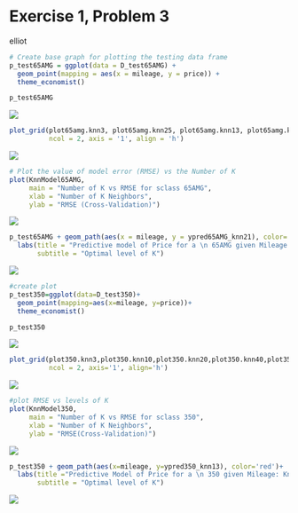 Exercise 1, Problem 3
================
elliot

``` r
# Create base graph for plotting the testing data frame
p_test65AMG = ggplot(data = D_test65AMG) + 
  geom_point(mapping = aes(x = mileage, y = price)) +
  theme_economist()

p_test65AMG
```

![](Exercise_1,_Problem_3_files/figure-markdown_github/unnamed-chunk-2-1.png)

``` r
plot_grid(plot65amg.knn3, plot65amg.knn25, plot65amg.knn13, plot65amg.knn50, plot65amg.knn17, plot65amg.knn100,
          ncol = 2, axis = '1', align = 'h')
```

![](Exercise_1,_Problem_3_files/figure-markdown_github/unnamed-chunk-4-1.png)

``` r
# Plot the value of model error (RMSE) vs the Number of K
plot(KnnModel65AMG, 
     main = "Number of K vs RMSE for sclass 65AMG", 
     xlab = "Number of K Neighbors", 
     ylab = "RMSE (Cross-Validation)")
```

![](Exercise_1,_Problem_3_files/figure-markdown_github/unnamed-chunk-6-1.png)

``` r
p_test65AMG + geom_path(aes(x = mileage, y = ypred65AMG_knn21), color='red') +
  labs(title = "Predictive model of Price for a \n 65AMG given Mileage: KNN = 21", 
       subtitle = "Optimal level of K")
```

![](Exercise_1,_Problem_3_files/figure-markdown_github/unnamed-chunk-8-1.png)

``` r
#create plot
p_test350=ggplot(data=D_test350)+
  geom_point(mapping=aes(x=mileage, y=price))+
  theme_economist()

p_test350
```

![](Exercise_1,_Problem_3_files/figure-markdown_github/unnamed-chunk-10-1.png)

``` r
plot_grid(plot350.knn3,plot350.knn10,plot350.knn20,plot350.knn40,plot350.knn60,plot350.knn80,plot350.knn100,plot350.knn120,
          ncol = 2, axis='1', align='h')
```

![](Exercise_1,_Problem_3_files/figure-markdown_github/unnamed-chunk-12-1.png)

``` r
#plot RMSE vs levels of K
plot(KnnModel350, 
     main = "Number of K vs RMSE for sclass 350",
     xlab = "Number of K Neighbors",
     ylab = "RMSE(Cross-Validation)")
```

![](Exercise_1,_Problem_3_files/figure-markdown_github/unnamed-chunk-14-1.png)

``` r
p_test350 + geom_path(aes(x=mileage, y=ypred350_knn13), color='red')+
  labs(title ="Predictive Model of Price for a \n 350 given Mileage: Knn= 13",
       subtitle = "Optimal level of K")
```

![](Exercise_1,_Problem_3_files/figure-markdown_github/unnamed-chunk-16-1.png)
